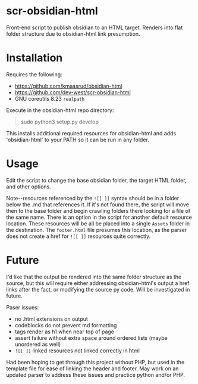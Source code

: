 # scr-obsidian-html
Front-end script to publish obsidian to an HTML target. Renders into flat folder structure due to obsidian-html link presumption.

# Installation
Requires the following:
* https://github.com/kmaasrud/obsidian-html
* https://github.com/dev-west/scr-obsidian-html
* GNU coreutils 8.23 `realpath`

Execute in the obsidian-html repo directory:
> sudo python3 setup.py develop

This installs additional required resources for obsidian-html and adds 'obsidian-html' to your PATH so it can be run in any folder.

# Usage
Edit the script to change the base obsidian folder, the target HTML folder, and other options.

Note--resources referenced by the `![[ ]]` syntax should be in a folder below the .md that references it. If it's not found there, the script will move then to the base folder and begin crawling folders there looking for a file of the same name. There is an option in the script for another default resource location. These resources will be all be placed into a single `Assets` folder in the destination. The `footer.html` file presumes this location, as the parser does not create a href for `![[ ]]` resources quite correctly.

# Future
I'd like that the output be rendered into the same folder structure as the source, but this will require either addressing obsidian-html's output a href links after the fact, or modifying the source py code. Will be investigated in future.

Paser issues:
* no .html extensions on output
* codeblocks do not prevent md formatting
* tags render as h1 when near top of page
* assert failure without extra space around ordered lists (maybe unordered as well)
* `![[ ]]` linked resources not linked correctly in html

Had been hoping to get through this project without PHP, but used in the template file for ease of linking the header and footer. May work on an updated parser to address these issues and practice python and/or PHP.
